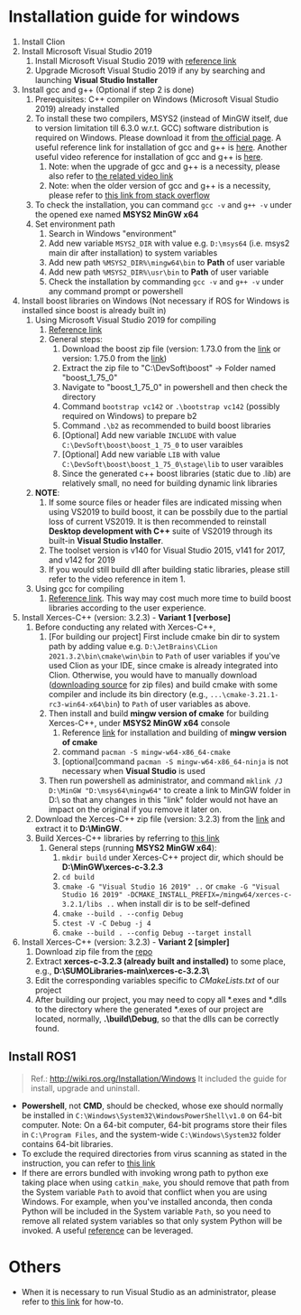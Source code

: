 # Installation guide for windows

1. Install Clion
2. Install Microsoft Visual Studio 2019
   1. Install Microsoft Visual Studio 2019 with [reference link](https://docs.microsoft.com/en-us/visualstudio/install/install-visual-studio?view=vs-2022)
   2. Upgrade Microsoft Visual Studio 2019 if any by searching and launching **Visual Studio Installer**
3. Install gcc and g++ (Optional if step 2 is done)
   1. Prerequisites: C++ compiler on Windows (Microsoft Visual Studio 2019) already installed
   2. To install these two compilers, MSYS2 (instead of MinGW itself, due to version limitation till 6.3.0 w.r.t. GCC) 
   software distribution is required on Windows. 
   Please download it from [the official page](https://www.msys2.org/).
   A useful reference link for installation of gcc and g++ is [here](https://solarianprogrammer.com/2019/11/05/install-gcc-windows/).
   Another useful video reference for installation of gcc and g++ is [here](https://www.youtube.com/watch?v=7z1QkzdRcoY&list=PL1_C6uWTeBDEzpCjYI7Seq6yh8ZrlCC8C).
      1. Note: when the upgrade of gcc and g++ is a necessity, please also refer to [the related video link](https://www.youtube.com/watch?v=JlDssVh5Kd0)
      2. Note: when the older version of gcc and g++ is a necessity, please refer to [this link from stack overflow](https://stackoverflow.com/questions/33969803/how-to-obtain-older-versions-of-packages-using-msys2)
   3. To check the installation, you can command `gcc -v` and `g++ -v` under the opened exe named **MSYS2 MinGW x64**
   4. Set environment path
      1. Search in Windows "environment"
      2. Add new variable `MSYS2_DIR` with value e.g. `D:\msys64` (i.e. msys2 main dir after installation) to system variables
      3. Add new path `%MSYS2_DIR%\mingw64\bin` to **Path** of user variable
      4. Add new path `%MSYS2_DIR%\usr\bin` to **Path** of user variable
      5. Check the installation by commanding `gcc -v` and `g++ -v` under any command prompt or powershell
4. Install boost libraries on Windows (Not necessary if ROS for Windows is installed since boost is already built in)
   1. Using Microsoft Visual Studio 2019 for compiling
      1. [Reference link](https://www.youtube.com/watch?v=5afpq2TkOHc)
      2. General steps:
         1. Download the boost zip file (version: 1.73.0 from the [link](https://www.boost.org/users/history/version_1_73_0.html)
         or version: 1.75.0 from the [link](https://www.boost.org/users/history/version_1_75_0.html))
         2. Extract the zip file to "C:\DevSoft\boost" -> Folder named "boost_1_75_0"
         3. Navigate to "boost_1_75_0" in powershell and then check the directory 
         4. Command `bootstrap vc142` or `.\bootstrap vc142` (possibly required on Windows) to prepare b2
         5. Command `.\b2` as recommended to build boost libraries
         6. [Optional] Add new variable `INCLUDE` with value `C:\DevSoft\boost\boost_1_75_0` to user varaibles
         7. [Optional] Add new variable `LIB` with value `C:\DevSoft\boost\boost_1_75_0\stage\lib` to user varaibles
         8. Since the generated c++ boost libraries (static due to .lib) are relatively small, no need for building 
         dynamic link libraries
   2. **NOTE**: 
      1. If some source files or header files are indicated missing when using VS2019 to build boost, it can be possbily
      due to the partial loss of current VS2019. It is then recommended to reinstall **Desktop development with C++** suite
      of VS2019 through its built-in **Visual Studio Installer**.
      2. The toolset version is v140 for Visual Studio 2015, v141 for 2017, and v142 for 2019
      3. If you would still build dll after building static libraries, please still refer to the video reference in item 1.
   3. Using gcc for compiling
      1. [Reference link](https://gist.github.com/zrsmithson/0b72e0cb58d0cb946fc48b5c88511da8). This way may cost much more 
      time to build boost libraries according to the user experience.
5. Install Xerces-C++ (version: 3.2.3) - **Variant 1 [verbose]**
   1. Before conducting any related with Xerces-C++, 
      1. [For building our project] First include cmake bin dir to system path by adding value e.g. 
      `D:\JetBrains\CLion 2021.3.2\bin\cmake\win\bin` to `Path` of user variables if you've used Clion as your IDE, since cmake
      is already integrated into Clion. Otherwise, you would have to manually download 
      ([downloading source](https://cmake.org/files/) for zip files) and build cmake with some compiler and include its
      bin directory (e.g., `...\cmake-3.21.1-rc3-win64-x64\bin`) to `Path` of user variables as above.
      2. Then install and build **mingw version of cmake** for building Xerces-C++, under **MSYS2 MinGW x64** console
         1. Reference [link](https://www.msys2.org/docs/cmake/) for installation and building of **mingw version of cmake**
         2. command `pacman -S mingw-w64-x86_64-cmake`
         3. [optional]command `pacman -S mingw-w64-x86_64-ninja` is not necessary when **Visual Studio** is used
      3. Then run powershell as administrator, and command `mklink /J D:\MinGW "D:\msys64\mingw64"` to create a link to 
      MinGW folder in D:\ so that any changes in this "link" folder would not have an impact on the original if you remove
      it later on.
   2. Download the Xerces-C++ zip file (version: 3.2.3) from the [link](https://xerces.apache.org/xerces-c/download.cgi)
   and extract it to **D:\MinGW**.
   3. Build Xerces-C++ libraries by referring to [this link](https://xerces.apache.org/xerces-c/build-3.html)
      1. General steps (running **MSYS2 MinGW x64**):
         1. `mkdir build` under Xerces-C++ project dir, which should be **D:\MinGW\xerces-c-3.2.3**
         2. `cd build`
         3. `cmake -G "Visual Studio 16 2019" ..` or `cmake -G "Visual Studio 16 2019" -DCMAKE_INSTALL_PREFIX=/mingw64/xerces-c-3.2.1/libs ..` when install dir is to be self-defined
         4. `cmake --build . --config Debug`
         5. `ctest -V -C Debug -j 4`
         6. `cmake --build . --config Debug --target install`
6. Install Xerces-C++ (version: 3.2.3) - **Variant 2 [simpler]**
   1. Download zip file from the [repo](https://github.com/DLR-TS/SUMOLibraries)
   2. Extract **xerces-c-3.2.3 (already built and installed)** to some place, e.g., **D:\\SUMOLibraries-main\\xerces-c-3.2.3\\**
   3. Edit the corresponding variables specific to *CMakeLists.txt* of our project
   4. After building our project, you may need to copy all *.exes and *.dlls to the directory where the generated *.exes
   of our project are located, normally, **.\build\Debug**, so that the dlls can be correctly found.

## Install ROS1
> Ref.: http://wiki.ros.org/Installation/Windows It included the guide for install, upgrade and uninstall.
- **Powershell**, not **CMD**, should be checked, whose exe should normally be installed in `C:\Windows\System32\WindowsPowerShell\v1.0`
on 64-bit computer. Note: On a 64-bit computer, 64-bit programs store their files in `C:\Program Files`, and the system-wide 
`C:\Windows\System32` folder contains 64-bit libraries.
- To exclude the required directories from virus scanning as stated in the instruction, you can refer to 
[this link](https://www.windowscentral.com/how-exclude-files-and-folders-windows-defender-antivirus-scans)
- If there are errors bundled with invoking wrong path to python exe taking place when using `catkin_make`, you should remove that path from the 
System variable `Path` to avoid that conflict when you are using Windows. For example, when you've installed anconda, then
conda Python will be included in the System variable `Path`, so you need to remove all related system variables so that
only system Python will be invoked. A useful [reference](https://conda.io/projects/conda/en/latest/user-guide/troubleshooting.html#programs-fail-due-to-invoking-conda-python-instead-of-system-python) can be leveraged.
# Others
- When it is necessary to run Visual Studio as an administrator, please refer to [this link](https://docs.microsoft.com/en-us/visualstudio/ide/user-permissions-and-visual-studio?view=vs-2019#run-visual-studio-as-an-administrator) for how-to.